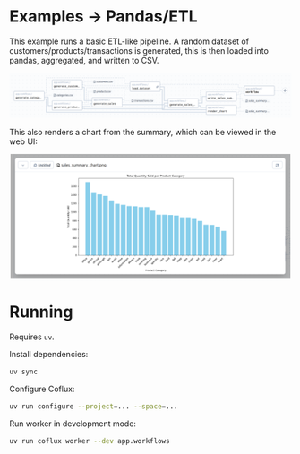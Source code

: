 # Examples → Pandas/ETL

This example runs a basic ETL-like pipeline. A random dataset of customers/products/transactions is generated, this is then loaded into pandas, aggregated, and written to CSV.

![Graph](graph.png)

This also renders a chart from the summary, which can be viewed in the web UI:

<p align="center">
  <img src="chart.png" alt="Example chart output" width="500" />
</p>

# Running

Requires `uv`.

Install dependencies:

```bash
uv sync
```

Configure Coflux:

```bash
uv run configure --project=... --space=...
```

Run worker in development mode:

```bash
uv run coflux worker --dev app.workflows
```
